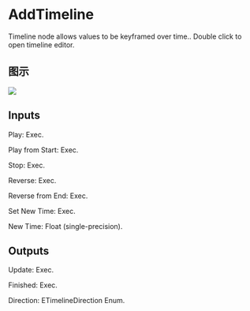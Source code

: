 # AddTimeline

Timeline node allows values to be keyframed over time.. Double click to open timeline editor.

## 图示

![]($-20221218-17453017.png)

## Inputs

Play: Exec.

Play from Start: Exec.

Stop: Exec.

Reverse: Exec.

Reverse from End: Exec.

Set New Time: Exec.

New Time: Float (single-precision).  

## Outputs

Update: Exec.

Finished: Exec.

Direction: ETimelineDirection Enum.

